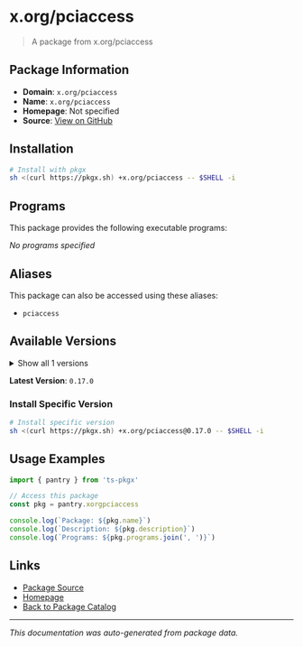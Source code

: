 # x.org/pciaccess

> A package from x.org/pciaccess

## Package Information

- **Domain**: `x.org/pciaccess`
- **Name**: `x.org/pciaccess`
- **Homepage**: Not specified
- **Source**: [View on GitHub](https://github.com/pkgxdev/pantry/tree/main/projects/x.org/pciaccess/package.yml)

## Installation

```bash
# Install with pkgx
sh <(curl https://pkgx.sh) +x.org/pciaccess -- $SHELL -i
```

## Programs

This package provides the following executable programs:

*No programs specified*

## Aliases

This package can also be accessed using these aliases:

- `pciaccess`

## Available Versions

<details>
<summary>Show all 1 versions</summary>

- `0.17.0`

</details>

**Latest Version**: `0.17.0`

### Install Specific Version

```bash
# Install specific version
sh <(curl https://pkgx.sh) +x.org/pciaccess@0.17.0 -- $SHELL -i
```

## Usage Examples

```typescript
import { pantry } from 'ts-pkgx'

// Access this package
const pkg = pantry.xorgpciaccess

console.log(`Package: ${pkg.name}`)
console.log(`Description: ${pkg.description}`)
console.log(`Programs: ${pkg.programs.join(', ')}`)
```

## Links

- [Package Source](https://github.com/pkgxdev/pantry/tree/main/projects/x.org/pciaccess/package.yml)
- [Homepage](#)
- [Back to Package Catalog](../package-catalog.md)

---

*This documentation was auto-generated from package data.*
